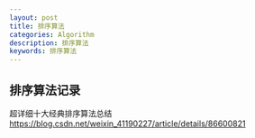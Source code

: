 ```yaml
---
layout: post
title: 排序算法
categories: Algorithm
description: 排序算法
keywords: 排序算法
---
```


## 排序算法记录
超详细十大经典排序算法总结
https://blog.csdn.net/weixin_41190227/article/details/86600821
